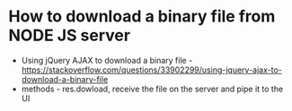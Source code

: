 # How to download a binary file from NODE JS server

- Using jQuery AJAX to download a binary file - https://stackoverflow.com/questions/33902299/using-jquery-ajax-to-download-a-binary-file
- methods - res.dowload, receive the file on the server and pipe it to the UI